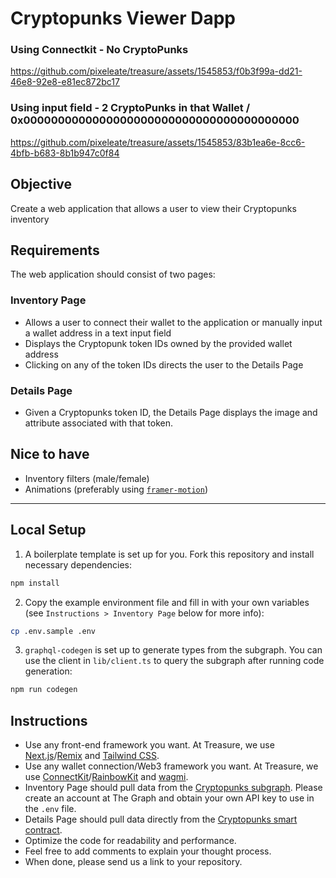 # Cryptopunks Viewer Dapp


### Using Connectkit - No CryptoPunks
https://github.com/pixeleate/treasure/assets/1545853/f0b3f99a-dd21-46e8-92e8-e81ec872bc17

### Using input field - 2 CryptoPunks in that Wallet / 0x0000000000000000000000000000000000000000
https://github.com/pixeleate/treasure/assets/1545853/83b1ea6e-8cc6-4bfb-b683-8b1b947c0f84

## Objective

Create a web application that allows a user to view their Cryptopunks inventory

## Requirements

The web application should consist of two pages:

### Inventory Page
- Allows a user to connect their wallet to the application or manually input a wallet address in a text input field
- Displays the Cryptopunk token IDs owned by the provided wallet address
- Clicking on any of the token IDs directs the user to the Details Page

### Details Page
- Given a Cryptopunks token ID, the Details Page displays the image and attribute associated with that token.

## Nice to have

- Inventory filters (male/female)
- Animations (preferably using [`framer-motion`](https://github.com/framer/motion))

---

## Local Setup
1. A boilerplate template is set up for you. Fork this repository and install necessary dependencies:
```sh
npm install
```
2. Copy the example environment file and fill in with your own variables (see `Instructions > Inventory Page` below for more info):
```sh
cp .env.sample .env
```
3. `graphql-codegen` is set up to generate types from the subgraph. You can use the client in `lib/client.ts` to query the subgraph after running code generation:
```sh
npm run codegen
```

## Instructions
- Use any front-end framework you want. At Treasure, we use [Next.js](https://nextjs.org)/[Remix](http://remix.run) and [Tailwind CSS](https://tailwindcss.com).
- Use any wallet connection/Web3 framework you want. At Treasure, we use [ConnectKit](https://github.com/family/connectkit)/[RainbowKit](https://www.rainbowkit.com) and [wagmi](https://wagmi.sh).
- Inventory Page should pull data from the [Cryptopunks subgraph](https://thegraph.com/explorer/subgraphs/YqMJatbgbqy1GodtbYZv4U9NzyaScCgSF7CAE5ivAM7?view=Playground&chain=mainnet). Please create an account at The Graph and obtain your own API key to use in the `.env` file.
- Details Page should pull data directly from the [Cryptopunks smart contract](https://etherscan.io/address/0x16F5A35647D6F03D5D3da7b35409D65ba03aF3B2).
- Optimize the code for readability and performance.
- Feel free to add comments to explain your thought process.
- When done, please send us a link to your repository.
